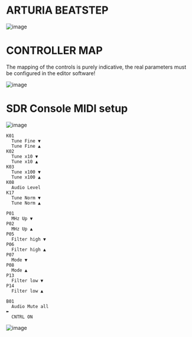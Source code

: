 # ARTURIA BEATSTEP

![image](https://user-images.githubusercontent.com/96939950/147897419-3552f1f6-9d84-49ee-97e0-e9c450cd1b2a.png)


# CONTROLLER MAP
The mapping of the controls is purely indicative, the real parameters must be configured in the editor software!

![image](https://user-images.githubusercontent.com/96939950/147897450-c89de860-e5cd-41d3-aee8-42bed5353591.png)


# SDR Console MIDI setup


![image](https://user-images.githubusercontent.com/96939950/147898461-0516f115-1162-4a0d-94bd-18e382dda27b.png)

    K01
      Tune Fine ▼	
      Tune Fine ▲	
    K02	
      Tune x10 ▼	
      Tune x10 ▲	
    K03	
      Tune x100 ▼	
      Tune x100 ▲	
    K08	
      Audio Level		
    K17	
      Tune Norm ▼	
      Tune Norm ▲	

    P01 	
      MHz Up ▼
    P02	
      MHz Up ▲
    P05	
      Filter high ▼		
    P06	
      Filter high ▲
    P07	
      Mode ▼	
    P08	
      Mode ▲	
    P13	
      Filter low ▼	
    P14	
      Filter low ▲	

    B01	
      Audio Mute all
    ➽	
      CNTRL ON



















![image](https://user-images.githubusercontent.com/96939950/147897602-b64cb50a-6104-4001-b4ac-c684f8c170dc.png)
